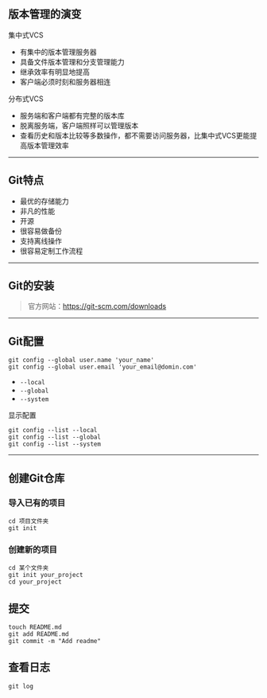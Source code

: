 ## 版本管理的演变

集中式VCS

- 有集中的版本管理服务器
- 具备文件版本管理和分支管理能力
- 继承效率有明显地提高
- 客户端必须时刻和服务器相连

分布式VCS

- 服务端和客户端都有完整的版本库
- 脱离服务端，客户端照样可以管理版本
- 查看历史和版本比较等多数操作，都不需要访问服务器，比集中式VCS更能提高版本管理效率

---
## Git特点

- 最优的存储能力
- 非凡的性能
- 开源
- 很容易做备份
- 支持离线操作
- 很容易定制工作流程

---

## Git的安装

>官方网站：https://git-scm.com/downloads

---

## Git配置

```shell
git config --global user.name 'your_name'
git config --global user.email 'your_email@domin.com'
```
- `--local`
- `--global`
- `--system`

显示配置

```shell
git config --list --local
git config --list --global
git config --list --system
```
---

## 创建Git仓库

### 导入已有的项目

```shell
cd 项目文件夹
git init
```

### 创建新的项目

```shell
cd 某个文件夹
git init your_project
cd your_project
```

## 提交

```shell
touch README.md
git add README.md
git commit -m "Add readme"
```

## 查看日志

```shell
git log
```